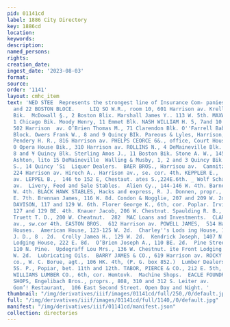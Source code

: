 ```yaml
---
pid: 01141cd
label: 1886 City Directory
key: 1886cd
location: 
keywords: 
description: 
named_persons: 
rights: 
creation_date: 
ingest_date: '2023-08-03'
format: 
source: 
order: '1141'
layout: cmhc_item
text: 'NED STEE  Represents the strongest line of Insurance Com- panies in the City.  21
  and 22 BOSTON BLOCE.     LIQ SO W.R., room 10, 601 Harrison av. Krell H. P., 1 Boston
  Bik.  McDowall §., 2 Boston Blix. Marshall James Y.. 113 W. 5th. MAXWELL JOHN M.,
  1 Chicago Bik. Moody Henry, 11 Emmet Blk. NASH WILLIAM H. 5, 7and 10 Emmet Blk.,
  502 Harrison  av. O’Brien Thomas M., 71 Clarendon Blk. O''Farrell Bab E 20 Quincy
  Block. Owers Frank W., 8 and 9 Quincy BIk. Pareous & Lyles, Harrison, nw. cor. 4th.
  Pendery H. R., 816 Harrison av. PHELPS CEORCE 6&., office, Court House, REED CLINTON
  0 Opera House Bik., 310 Harrison av. ROLLINS N., 4 DeMaineville Blk. RUCKER & EWING,
  8 and ¥ Quincy Blk. Sterling Amos J., 11 Boston Bik. Stone A. W., 145 E. 5th. poor
  Ashton, lito 15 DeMaineville  Walling & Musby, 1, 2 and 3 Quincy Bik. Weston A.
  S., 14 Quincy ‘Si  Liquor Dealers.  BAER BROS., Harrisou av.  Camnitzer M. & Co.,
  224 Harrison av. Hirech A.. Harrison av., se. cor. 4th. KEPPLER E.,  603 Harrison
  av. LEPPEL B.,  146 to 152 E, Chestaut. ates S.,224E.6th. _ Wolf Schayer, 416 Harrison
  av.  Livery, Feed and Sale Stables.  Alien Cy., 144-146 W. 4th. Barnes L. J.. 115
  W. 4th. BLACK HAWK STABLES, Hacks and express, R. J. Donnen, propr., 330 and 312
  E. 7th. Brennan James, 116 W. 8d. Condon & Nogglie, 207 and 209 W. 2d. CURTIS &
  DAVISON, 117 and 129 W. 6th. Florer George K., 6th, cor. Poplar. Irvine William,
  127 and 129 BE. 4th. Knauer Jacob, 206 W. Chestnut. Spaulding R. B., 114 E. 4th.
  Truett T. D., 200 W. Cheatnut.  282  MAC Loans and Investments.  CLARK H.D. & CO.,  Harrisen
  av., sw.cor 4th. EASTON BROS.  612 Harrison av. POWELL JAMES,  514 Harrison av.  Lodging
  Houses.  American House, 123-125 W. 2d.  Charley''s Lods ing House, 122 W. 2d.  Clark
  J. D., 8 . 2d.  Crolly Jamea H., 129 W. 2d.  Kendrick Joseph, 1407 N. Poplar.  Leadville
  Lodging House, 222 E. 8d.  O’Brien Joseph A., 110 BE. 2d.  Pine Street Lodging House,
  110 N. Pine.  Updegraff Lou Mrs., 136 W. Chestnut. ite Front Lodging House, 127
  W. 2d.  Lubricating Oils.  BARRY JAMES & CO., 619 Harrison av. ROCKY MOUNTAIN LUBRICANT
  co., W. C. Borue, agt., 106 HK. 4th, (P. G. box 852.)  Lumber Dealers.  CUTSHALL
  5S. P., Popiar, bet. 11th and 12th. TABOR, PIERCE & CO., 2i2 E. 5th, nr. Poptar.
  WILLIAMS LUMBER CO., 6th, cor. Hemtovk.  Machine Shops.  EACLE FOUNDRY AND MACHINE
  SHOPS, Engelibach Bros., proprs., 808, 310 and 312 S. Leiter av.     Hayhurst’s
  Gom’! Restaurant,  106 East Second Street. Open Day and Night. '
thumbnail: "/img/derivatives/iiif/images/01141cd/full/250,/0/default.jpg"
full: "/img/derivatives/iiif/images/01141cd/full/1140,/0/default.jpg"
manifest: "/img/derivatives/iiif/01141cd/manifest.json"
collection: directories
---
```

